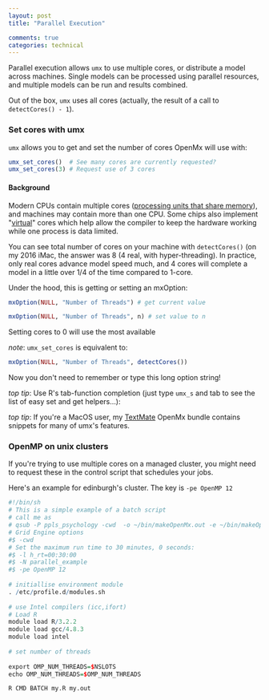 ```yaml
---
layout: post
title: "Parallel Execution"

comments: true
categories: technical
---
```


Parallel execution allows `umx` to use multiple cores, or distribute a model across machines. Single models can be processed using parallel resources, and multiple models can be run and results combined.

Out of the box, `umx` uses all cores (actually, the result of a call to `detectCores() - 1`).

### Set cores with umx

`umx` allows you to get and set the number of cores OpenMx will use with:

```r
umx_set_cores()  # See many cores are currently requested?
umx_set_cores(3) # Request use of 3 cores

```

#### Background
Modern CPUs contain multiple cores ([processing units that share memory](https://en.wikipedia.org/wiki/Multi-core_processor)), and machines may contain more than one CPU.
Some chips also implement "[virtual](https://en.wikipedia.org/wiki/Hyper-threading)" cores which help allow the compiler to keep the hardware working while one process is data limited.

You can see total number of cores on your machine with `detectCores()` (on my 2016 iMac, the answer was 8 (4 real, with hyper-threading). In practice, only real cores advance model speed much, and 4 cores will complete a model in a little over 1/4 of the time compared to 1-core.


Under the hood, this is getting or setting an mxOption:

```r
mxOption(NULL, "Number of Threads") # get current value

mxOption(NULL, "Number of Threads", n) # set value to n
```

Setting cores to 0 will use the most available

*note*: `umx_set_cores` is equivalent to:

```r
mxOption(NULL, "Number of Threads", detectCores())
```

Now you don't need to remember or type this long option string!

*top tip*: Use R's tab-function completion (just type `umx_s` and tab to see the list of easy set and get helpers…):

*top tip*: If you're a MacOS user, my [TextMate](http://macromates.com) OpenMx bundle contains snippets for many of umx's features.

### OpenMP on unix clusters

If you're trying to use multiple cores on a managed cluster, you might need to request these in the control script that schedules your jobs.

Here's an example for edinburgh's cluster. The key is `-pe OpenMP 12`

```r
#!/bin/sh
# This is a simple example of a batch script
# call me as
# qsub -P ppls_psychology -cwd  -o ~/bin/makeOpenMx.out -e ~/bin/makeOpenMx.err ~/bin/makeOpenMx.sh
# Grid Engine options 
#$ -cwd
# Set the maximum run time to 30 minutes, 0 seconds:
#$ -l h_rt=00:30:00
#$ -N parallel_example
#$ -pe OpenMP 12
 
# initiallise environment module 
. /etc/profile.d/modules.sh
 
# use Intel compilers (icc,ifort)
# Load R
module load R/3.2.2
module load gcc/4.8.3
module load intel
 
# set number of threads
 
export OMP_NUM_THREADS=$NSLOTS
echo OMP_NUM_THREADS=$OMP_NUM_THREADS

R CMD BATCH my.R my.out

```